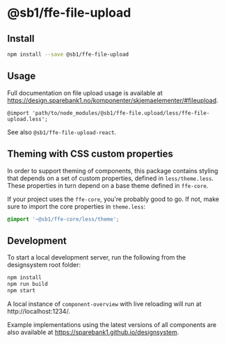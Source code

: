 # @sb1/ffe-file-upload

## Install

```bash
npm install --save @sb1/ffe-file-upload
```

## Usage

Full documentation on file upload usage is available at https://design.sparebank1.no/komponenter/skjemaelementer/#fileupload.

```less
@import 'path/to/node_modules/@sb1/ffe-file.upload/less/ffe-file-upload.less';
```

See also `@sb1/ffe-file-upload-react`.

## Theming with CSS custom properties

In order to support theming of components, this package contains styling that depends on a set of custom properties, defined in `less/theme.less`. These properties in turn depend on a base theme defined in `ffe-core`.

If your project uses the `ffe-core`, you're probably good to go. If not, make sure to import the core properties in `theme.less`:

```css
@import '~@sb1/ffe-core/less/theme';
```

## Development

To start a local development server, run the following from the designsystem root folder:

```bash
npm install
npm run build
npm start
```

A local instance of `component-overview` with live reloading will run at http://localhost:1234/.

Example implementations using the latest versions of all components are also available at https://sparebank1.github.io/designsystem.
